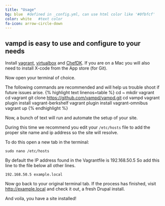 ```yaml
---
title: "Usage"
bg: blue  #defined in _config.yml, can use html color like '#0fbfcf'
color: white   #text color
fa-icon: arrow-circle-down
---
```


## vampd is easy to use and configure to your needs

Install [vagrant](https://www.vagrantup.com/downloads.html),
[virtualbox](https://www.virtualbox.org/wiki/Downloads) and [ChefDK](https://downloads.getchef.com/chef-dk/).
If you are on a Mac you will also need to install X-code from the App store (for Git).

Now open your terminal of choice.

The following commands are recommended and will help us trouble shoot if future issues arise.
{% highlight text linenos=table %}
cd ~
mkdir vagrant
cd vagrant
git clone https://github.com/vampd/vampd.git
cd vampd
vagrant plugin install vagrant-berkshelf
vagrant plugin install vagrant-omnibus
vagrant up
{% endhighlight %}

Now, a bunch of text will run and automate the setup of your site.

During this time we recommend you edit your `/etc/hosts` file to add the proper site name and ip address so the site will resolve.

To do this open a new tab in the terminal:

`sudo nano /etc/hosts`

By default the IP address found in the Vagrantfile is 192.168.50.5 So add this line to the file below all other lines.

`192.168.50.5 example.local`

Now go back to your original terminal tab. If the process has finished, visit http://example.local and check it out, a fresh Drupal install.

And voila, you have a site installed!
